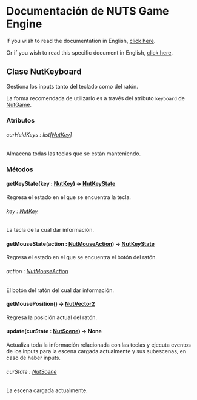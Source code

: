 # Documentación de NUTS Game Engine

If you wish to read the documentation in English, [click here](/DOCUMENTATION/INDEX.md).

Or if you wish to read this specific document in English, [click here](/DOCUMENTATION/FILES/NUTKEYBOARD.md).

## Clase NutKeyboard

Gestiona los inputs tanto del teclado como del ratón.

La forma recomendada de utilizarlo es a través del atributo `keyboard` de [NutGame](/DOCUMENTATION_Ñ/FILES/NUTGAME.md).

### Atributos

###### curHeldKeys : list[[NutKey](/DOCUMENTATION_Ñ/FILES/NUTKEY.md)]

Almacena todas las teclas que se están manteniendo.

### Métodos

#### getKeyState(key : [NutKey](/DOCUMENTATION_Ñ/FILES/NUTKEY.md)) -> [NutKeyState](/DOCUMENTATION_Ñ/FILES/NUTKEYSTATE.md)

Regresa el estado en el que se encuentra la tecla.

###### key : [NutKey](/DOCUMENTATION_Ñ/FILES/NUTKEY.md)

La tecla de la cual dar información.

#### getMouseState(action : [NutMouseAction](/DOCUMENTATION_Ñ/FILES/NUTMOUSEACTION.md)) -> [NutKeyState](/DOCUMENTATION_Ñ/FILES/NUTKEYSTATE.md)

Regresa el estado en el que se encuentra el botón del ratón.

###### action : [NutMouseAction](/DOCUMENTATION_Ñ/FILES/NUTMOUSEACTION.md)

El botón del ratón del cual dar información.

#### getMousePosition() -> [NutVector2](/DOCUMENTATION_Ñ/FILES/NUTVECTOR2.md)

Regresa la posición actual del ratón.

#### update(curState : [NutScene](/DOCUMENTATION_Ñ/FILES/NUTSCENE.md)) -> None

Actualiza toda la información relacionada con las teclas y ejecuta eventos de los inputs para la escena cargada actualmente y sus subescenas, en caso de haber inputs.

###### curState : [NutScene](/DOCUMENTATION_Ñ/FILES/NUTSCENE.md)

La escena cargada actualmente.
